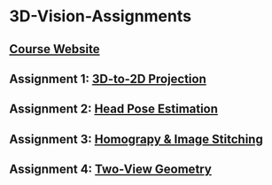 # 3D-Vision-Assignments
## [Course Website](https://sites.google.com/view/nsysu-dvlab/courses/3d-vision-2022)
## Assignment 1: [3D-to-2D Projection](https://sites.google.com/view/nsysu-dvlab/courses/3d-vision-2022/assignment-1)
## Assignment 2: [Head Pose Estimation](https://sites.google.com/view/nsysu-dvlab/courses/3d-vision-2022/assignment-2)
## Assignment 3: [Homograpy & Image Stitching](https://sites.google.com/view/nsysu-dvlab/courses/3d-vision-2022/assignment-3)
## Assignment 4: [Two-View Geometry](https://sites.google.com/view/nsysu-dvlab/courses/3d-vision-2022/assignment-4)
